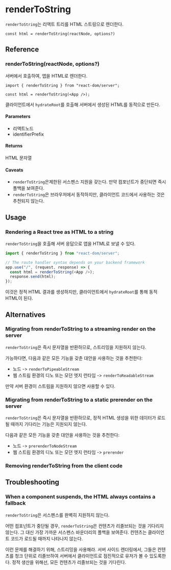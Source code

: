 # renderToString

`renderToString`는 리액트 트리를 HTML 스트링으로 렌더한다.

```tsx
const html = renderToString(reactNode, options?)
```

## Reference

### renderToString(reactNode, options?)

서버에서 호출하여, 앱을 HTML로 렌더한다.

```tsx
import { renderToString } from "react-dom/server";

const html = renderToString(<App />);
```

클라이언트에서 `hydrateRoot`를 호출해 서버에서 생성된 HTML를 동적으로 만든다.

#### Parameters

- 리액트노드
- identifierPrefix

#### Returns

HTML 문자열

#### Caveats

- `renderToString`은제한된 서스펜스 지원을 갖는다. 만약 컴포넌트가 중단되면 즉시 폴백을 보여준다.
- `renderToString`은 브라우저에서 동작하지만, 클라이언트 코드에서 사용하는 것은 추천되지 않는다.

## Usage

### Rendering a React tree as HTML to a string

`renderToString`을 호출해 서버 응답으로 앱을 HTML로 보낼 수 있다.

```ts
import { renderToString } from "react-dom/server";

// The route handler syntax depends on your backend framework
app.use("/", (request, response) => {
  const html = renderToString(<App />);
  response.send(html);
});
```

이것은 정적 HTML 결과를 생성하지만, 클라이언트에서 `hydrateRoot`를 통해 동적 HTML이 된다.

## Alternatives

### Migrating from renderToString to a streaming render on the server

`renderToString`은 즉시 문자열을 반환하므로, 스트리밍을 지원하지 않는다.

가능하다면, 다음과 같은 모든 기능을 갖춘 대안을 사용하는 것을 추천한다:

- 노드 -> `renderToPipeableStream`
- 웹 스트림 환경의 디노 또는 모던 엣지 런타임 -> `renderToReadableStream`

만약 서버 환경이 스트림을 지원하지 않으면 사용할 수 있다.

### Migrating from renderToString to a static prerender on the server

`renderToString`은 즉시 문자열을 반환하므로, 정적 HTML 생성을 위한 데이터가 로드될 때까지 기다리는 기능은 지원되지 않는다.

다음과 같은 모든 기능을 갖춘 대안을 사용하는 것을 추천한다:

- 노드 -> `prerenderToNodeStream`
- 웹 스트림 환경의 디노 또는 모던 엣지 런타임 -> `prerender`

### Removing renderToString from the client code

## Troubleshooting

### When a component suspends, the HTML always contains a fallback

`renderToString`은 서스펜스를 완벽히 지원하지 않는다.

어떤 컴포넌트가 중단될 경우, `renderToString`은 컨텐츠가 리졸브되는 것을 기다리지 않는다.
그 대신 가장 가까운 서스펜스 바운더리의 폴백을 보여준다. 컨텐츠는 클라이언트 코드가 로드될 때까지 나타나지 않는다.

이런 문제를 해결하기 위해, 스트리밍을 사용해라. 서버 사이드 렌더링에서, 그들은 컨텐츠를 청크 단위로 리졸브하여 서버에서 클라이언트로 점진적으로 유저가 볼 수 있도록한다.
정적 생산을 위해선, 모든 컨텐츠가 리졸브되는 것을 기다린다.
